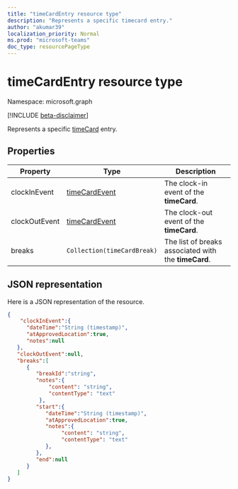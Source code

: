 ```yaml
---
title: "timeCardEntry resource type"
description: "Represents a specific timecard entry."
author: "akumar39"
localization_priority: Normal
ms.prod: "microsoft-teams"
doc_type: resourcePageType
---
```


# timeCardEntry resource type

Namespace: microsoft.graph

[!INCLUDE [beta-disclaimer](../../includes/beta-disclaimer.md)]

Represents a specific [timeCard](timecard.md) entry.

## Properties
|Property               |Type           |Description                                                                |
|-----------------------|---------------|---------------------------------------------------------------------------|
| clockInEvent       |[timeCardEvent](timecardevent.md)    | The clock-in event of the **timeCard**.|
| clockOutEvent			        |[timeCardEvent](timecardevent.md)  |The clock-out event of the **timeCard**. |
| breaks 	|`Collection(timeCardBreak)`    |The list of breaks associated with the **timeCard**.|


## JSON representation

Here is a JSON representation of the resource.

<!-- {
  "blockType": "resource",
  "keyProperty": "id",
  "@odata.type": "microsoft.graph.timeCardEntry"
}-->
```json
{
    "clockInEvent":{
      "dateTime":"String (timestamp)",
      "atApprovedLocation":true,
      "notes":null
   },
   "clockOutEvent":null,
   "breaks":[
      {
         "breakId":"string",
         "notes":{
             "content": "string",
             "contentType": "text"
          },
         "start":{
            "dateTime":"String (timestamp)",
            "atApprovedLocation":true,
            "notes":{
                 "content": "string",
                 "contentType": "text"
            },
         },
         "end":null
      }
   ]
}
```


<!-- uuid: 8fcb5dbc-d5aa-4681-8e31-b001d5168d79
2015-10-25 14:57:30 UTC -->
<!--
{
  "type": "#page.annotation",
  "description": "timecardentry resource",
  "keywords": "",
  "section": "documentation",
  "tocPath": "",
  "suppressions": []
}
-->
